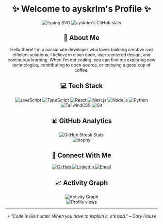 # <div align="center">✨ Welcome to ayskrlm's Profile ✨</div>

<div align="center">
  <img src="https://readme-typing-svg.herokuapp.com?font=Fira+Code&pause=1000&color=F7F7F7&center=true&vCenter=true&width=435&lines=Full+Stack+Developer;Creative+Coder;Problem+Solver;Continuous+Learner" alt="Typing SVG" />
  
  <img src="https://github-readme-stats.vercel.app/api?username=ayskrlm&show_icons=true&theme=tokyonight&hide_border=true" alt="ayskrlm's GitHub stats" />
</div>

## <div align="center">🚀 About Me</div>

<div align="center">
  <p>
    Hello there! I'm a passionate developer who loves building creative and efficient solutions. I believe in clean code, user-centered design, and continuous learning. When I'm not coding, you can find me exploring new technologies, contributing to open-source, or enjoying a good cup of coffee.
  </p>
</div>

## <div align="center">💻 Tech Stack</div>

<div align="center">
  
  ![JavaScript](https://img.shields.io/badge/javascript-%23323330.svg?style=for-the-badge&logo=javascript&logoColor=%23F7DF1E)
  ![TypeScript](https://img.shields.io/badge/typescript-%23007ACC.svg?style=for-the-badge&logo=typescript&logoColor=white)
  ![React](https://img.shields.io/badge/react-%2320232a.svg?style=for-the-badge&logo=react&logoColor=%2361DAFB)
  ![Next.js](https://img.shields.io/badge/Next-black?style=for-the-badge&logo=next.js&logoColor=white)
  ![Node.js](https://img.shields.io/badge/node.js-6DA55F?style=for-the-badge&logo=node.js&logoColor=white)
  ![Python](https://img.shields.io/badge/python-3670A0?style=for-the-badge&logo=python&logoColor=ffdd54)
  ![TailwindCSS](https://img.shields.io/badge/tailwindcss-%2338B2AC.svg?style=for-the-badge&logo=tailwind-css&logoColor=white)
  ![Git](https://img.shields.io/badge/git-%23F05033.svg?style=for-the-badge&logo=git&logoColor=white)
  
</div>

## <div align="center">📊 GitHub Analytics</div>

<div align="center">
  <img src="https://github-readme-streak-stats.herokuapp.com/?user=ayskrlm&theme=tokyonight&hide_border=true" alt="GitHub Streak Stats" />
  <br/>
  <img src="https://github-profile-trophy.vercel.app/?username=ayskrlm&theme=tokyonight&no-frame=true&row=1&column=7" alt="trophy" />
</div>

## <div align="center">🔗 Connect With Me</div>

<div align="center">
  <a href="https://github.com/ayskrlm" target="_blank">
    <img src="https://img.shields.io/badge/github-%23121011.svg?style=for-the-badge&logo=github&logoColor=white" alt="GitHub" />
  </a>
  <a href="https://linkedin.com/in/ayskrlm" target="_blank">
    <img src="https://img.shields.io/badge/linkedin-%230077B5.svg?style=for-the-badge&logo=linkedin&logoColor=white" alt="LinkedIn" />
  </a>
  <a href="mailto:your-email@example.com" target="_blank">
    <img src="https://img.shields.io/badge/Email-D14836?style=for-the-badge&logo=gmail&logoColor=white" alt="Email" />
  </a>
</div>

## <div align="center">📈 Activity Graph</div>

<div align="center">
  <img alt="Activity Graph" src="https://github-readme-activity-graph.vercel.app/graph?username=ayskrlm&theme=tokyo-night&hide_border=true" />
</div>

<div align="center">
  <img src="https://komarev.com/ghpvc/?username=ayskrlm&color=blueviolet&style=flat-square" alt="Profile views" />
</div>

---

<div align="center">
  <i>⚡ "Code is like humor. When you have to explain it, it's bad." – Cory House</i>
</div>
 
